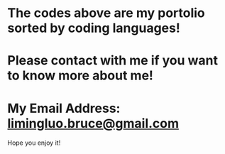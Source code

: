 # The codes above are my portolio sorted by coding languages!

# Please contact with me if you want to know more about me! 

# My Email Address: limingluo.bruce@gmail.com

Hope you enjoy it! 
